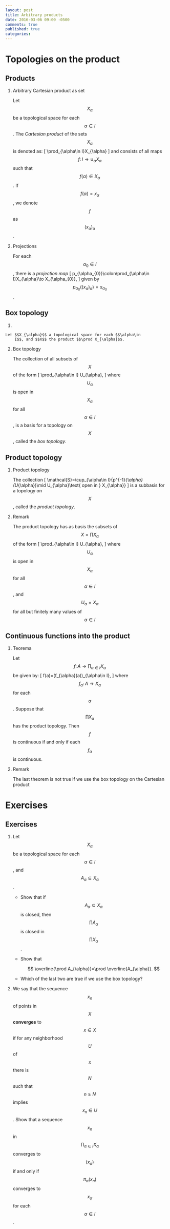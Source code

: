 ```yaml
---
layout: post
title: Arbitrary products
date: 2016-03-06 09:00 -0500 
comments: true
published: true
categories: 
---
```


# Topologies on the product

## Products

1.  Arbitrary Cartesian product as set

    Let $$X_{\alpha}$$ be a topological space for each $$\alpha\in
        I$$. The *Cartesian product* of the sets $$X_{\alpha}$$ is denoted as:
    \[
        \prod_{\alpha\in I}X_{\alpha}
        \]
    and consists of all maps $$f\colon I\to \cup_{\alpha}X_{\alpha}$$
    such that $$f(\alpha)\in X_{\alpha}$$. If
    $$f(\alpha)=x_{\alpha}$$, we denote $$f$$ as $$(x_{\alpha})_{\alpha}$$.



1.  Projections

    For each $$\alpha_{0}\in I$$, there is a *projection map* 
    \[
        p_{\alpha_{0}}\colon\prod_{\alpha\in I}X_{\alpha}\to X_{\alpha_{0}},
        \]
    given by $$p_{\alpha_{0}}((x_{\alpha})_{\alpha})=x_{\alpha_{0}}$$.

## Box topology

1.  

    Let $$X_{\alpha}$$ a topological space for each $$\alpha\in
        I$$, and $$X$$ the product $$\prod X_{\alpha}$$.

2.  Box topology

    The collection of all subsets of $$X$$ of the form
    \[
        \prod_{\alpha\in I} U_{\alpha},
        \]
    where $$U_{\alpha}$$ is open in $$X_{\alpha}$$ for all $$\alpha\in
        I$$, is a basis for a topology on $$X$$, called the *box topology*.

## Product topology

1.  Product topology

    The collection
    \[
        \mathcal{S}=\cup_{\alpha\in I}\{p^{-1}_{\alpha}(U_{\alpha})\mid
        U_{\alpha}\text{ open in } X_{\alpha}\}
        \]
    is a subbasis for a topology on $$X$$, called the *product topology*.



1.  Remark

    The product topology has as basis the subsets of $$X=\prod
        X_{\alpha}$$ of the form 
    \[
        \prod_{\alpha\in I} U_{\alpha},
        \]
    where $$U_{\alpha}$$ is open in $$X_{\alpha}$$ for all $$\alpha\in
        I$$, and $$U_{\alpha}=X_{\alpha}$$ for all but finitely many
    values of $$\alpha\in I$$

## Continuous functions into the product

1.  Teorema

    Let $$f\colon A\to\prod_{\alpha\in I}X_{\alpha} $$ be given by:
    \[
        f(a)=(f_{\alpha}(a))_{\alpha\in I},
        \]
    where $$f_{\alpha}\colon A\to X_{\alpha}$$ for each
    $$\alpha$$. Suppose that $$\prod X_{\alpha}$$ has the product
    topology. Then $$f$$ is continuous if and only if each
    $$f_{\alpha}$$ is continuous.

2.  Remark

    The last theorem is not true if we use the box topology on the
    Cartesian product

# Exercises

## Exercises

1.  Let $$X_{\alpha}$$ be a topological space for each $$\alpha\in
          I$$, and $$A_{\alpha}\subseteq X_{\alpha}$$.
    -   Show that if $$A_{\alpha}\subseteq X_{\alpha}$$ is closed,
        then $$\prod A_{\alpha}$$ is closed in $$\prod X_{\alpha}$$.
    -   Show that
        
        $$
        \overline{\prod A_{\alpha}}=\prod \overline{A_{\alpha}}.
        $$
    -   Which of the last two are true if we use the box topology?
2.  We say that the sequence $$x_{n}$$ of points in $$X$$ **converges**
    to $$x\in X$$ if for any neighborhood $$U$$ of $$x$$ there is
    $$N$$ such that $$n\geq N$$ implies $$x_{n}\in U$$. Show that a
    sequence $$x_{n}$$ in $$\prod_{\alpha\in I} X_{\alpha}$$
    converges to $$(x_{\alpha})$$ if and only if
    $$\pi_{\alpha}(x_{n})$$ converges to $$x_{\alpha}$$ for each
    $$\alpha\in I$$.
